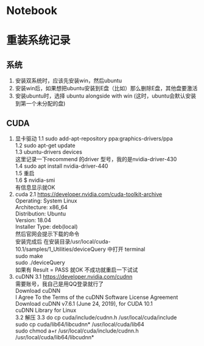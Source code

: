 # Notebook
# 
# 重装系统记录
## 系统
1. 安装双系统时，应该先安装win，然后ubuntu
2. 安装win后，如果想把ubuntu安装到E盘（比如）那么删除E盘，其他盘要激活
3. 安装ubuntu时，选择 ubuntu alongside with win (这时，ubuntu会默认安装到第一个未分配的盘)

## CUDA
1. 显卡驱动
   1.1 sudo add-apt-repository ppa:graphics-drivers/ppa  
   1.2 sudo apt-get update  
   1.3 ubuntu-drivers devices  
       这里记录一下recommend 的driver 型号，我的是nvidia-driver-430  
   1.4 sudo apt install nvidia-driver-440  
   1.5 重启  
   1.6 $ nvidia-smi  
       有信息显示就OK  
2. cuda
   2.1 https://developer.nvidia.com/cuda-toolkit-archive  
       Operating: System Linux  
       Architecture: x86_64  
       Distribution: Ubuntu  
       Version: 18.04  
       Installer Type: deb(local)  
       然后官网会提示下载的命令  
       安装完成后 在安装目录/usr/local/cuda-10.1/samples/1_Utilities/deviceQuery 中打开 terminal  
       sudo make  
       sudo ./deviceQuery  
       如果有 Result = PASS 就OK 不成功就重启一下试试  
3. cuDNN
   3.1 https://developer.nvidia.com/cudnn  
       需要账号，我自己是用QQ登录就行了  
       Download cuDNN  
       I Agree To the Terms of the cuDNN Software License Agreement  
       Download cuDNN v7.6.1 (June 24, 2019), for CUDA 10.1  
       cuDNN Library for Linux  
   3.2 解压
   3.3 do cp cuda/include/cudnn.h /usr/local/cuda/include  
       sudo cp cuda/lib64/libcudnn* /usr/local/cuda/lib64  
       sudo chmod a+r /usr/local/cuda/include/cudnn.h /usr/local/cuda/lib64/libcudnn*  

